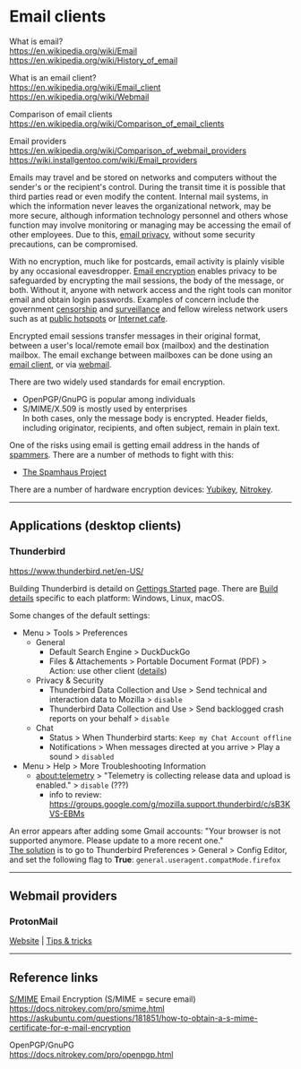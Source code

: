 <!-- current link
https://github.com/iulmit/Tidy-web/blob/main/Application/Categ/Email-clients.md
-->

# Email clients

What is email?</br>
https://en.wikipedia.org/wiki/Email</br>
https://en.wikipedia.org/wiki/History_of_email<br>

What is an email client?</br>
https://en.wikipedia.org/wiki/Email_client</br>
https://en.wikipedia.org/wiki/Webmail</br>

Comparison of email clients</br>
https://en.wikipedia.org/wiki/Comparison_of_email_clients</br>

Email providers</br>
https://en.wikipedia.org/wiki/Comparison_of_webmail_providers</br>
https://wiki.installgentoo.com/wiki/Email_providers</br>

Emails may travel and be stored on networks and computers without the sender's or the recipient's control. During the transit time it is possible that third parties read or even modify the content. Internal mail systems, in which the information never leaves the organizational network, may be more secure, although information technology personnel and others whose function may involve monitoring or managing may be accessing the email of other employees. Due to this, [email privacy](https://en.wikipedia.org/wiki/Email_privacy), without some security precautions, can be compromised.</br>

With no encryption, much like for postcards, email activity is plainly visible by any occasional eavesdropper. [Email encryption](https://en.wikipedia.org/wiki/Email_encryption) enables privacy to be safeguarded by encrypting the mail sessions, the body of the message, or both. Without it, anyone with network access and the right tools can monitor email and obtain login passwords. Examples of concern include the government [censorship](https://en.wikipedia.org/wiki/Censorship) and [surveillance](https://en.wikipedia.org/wiki/Surveillance) and fellow wireless network users such as at [public hotspots](https://en.wikipedia.org/wiki/Hotspot_%28Wi-Fi%29) or [Internet cafe](https://en.wikipedia.org/wiki/Internet_cafe).</br>

Encrypted email sessions transfer messages in their original format, between a user's local/remote email box (mailbox) and the destination mailbox. The email exchange between mailboxes can be done using an [email client](https://en.wikipedia.org/wiki/Email_client), or via [webmail](https://en.wikipedia.org/wiki/Webmail).</br>

There are two widely used standards for email encryption.
- OpenPGP/GnuPG is popular among individuals
- S/MIME/X.509 is mostly used by enterprises</br>
In both cases, only the message body is encrypted. Header fields, including originator, recipients, and often subject, remain in plain text. 

One of the risks using email is getting email address in the hands of [spammers](https://en.wikipedia.org/wiki/Email_spam). There are a number of methods to fight with this:
- [The Spamhaus Project](https://en.wikipedia.org/wiki/The_Spamhaus_Project)

There are a number of hardware encryption devices: [Yubikey](https://keylockguide.com/yubikey-vs-nitrokey/), [Nitrokey](https://www.nitrokey.com/).

---

## Applications (desktop clients)

### Thunderbird</br>
https://www.thunderbird.net/en-US/

Building Thunderbird is detaild on [Gettings Started](https://developer.thunderbird.net/thunderbird-development/getting-started) page. There are [Build details](https://developer.thunderbird.net/thunderbird-development/building-thunderbird) specific to each platform: Windows, Linux, macOS.


Some changes of the default settings:
- Menu > Tools > Preferences
  - General
    - Default Search Engine > DuckDuckGo
    - Files & Attachements > Portable Document Format (PDF) > Action: use other client ([details](https://support.mozilla.org/en-US/questions/1347362))
  - Privacy & Security
    - Thunderbird Data Collection and Use > Send technical and interaction data to Mozilla > `disable`
    - Thunderbird Data Collection and Use > Send backlogged crash reports on your behalf > `disable`
  - Chat
    - Status > When Thunderbird starts: `Keep my Chat Account offline`
    - Notifications > When messages directed at you arrive > Play a sound > `disabled`
- Menu > Help > More Troubleshooting Information 
  - [about:telemetry](https://support.mozilla.org/en-US/kb/thunderbird-telemetry) > "Telemetry is collecting release data and upload is enabled." > `disable` (???)
    - info to review: https://groups.google.com/g/mozilla.support.thunderbird/c/sB3KVS-EBMs

An error appears after adding some Gmail accounts: "Your browser is not supported anymore. Please update to a more recent one."</br>
[The solution](https://libredd.it/r/Thunderbird/comments/ovdb86/your_browser_is_not_supported_anymore_please/) is to go to Thunderbird Preferences > General > Config Editor, and set the following flag to **True**:
  `general.useragent.compatMode.firefox`


---
## Webmail providers

### ProtonMail
[Website](https://protonmail.com/) | [Tips & tricks](https://protonmail.com/support/categories/tipsandtricks/)

---

## Reference links

[S/MIME](https://en.wikipedia.org/wiki/S/MIME) Email Encryption (S/MIME = secure email)</br>
https://docs.nitrokey.com/pro/smime.html</br>
https://askubuntu.com/questions/181851/how-to-obtain-a-s-mime-certificate-for-e-mail-encryption

OpenPGP/GnuPG</br>
https://docs.nitrokey.com/pro/openpgp.html

